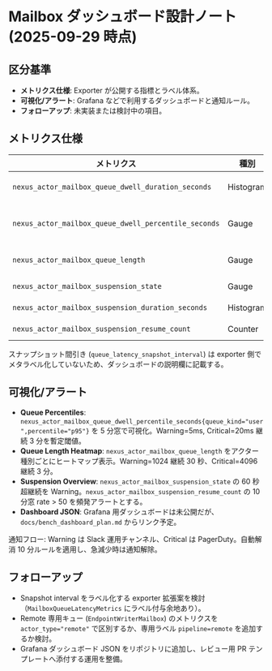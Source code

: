 # Mailbox ダッシュボード設計ノート (2025-09-29 時点)

## 区分基準
- **メトリクス仕様**: Exporter が公開する指標とラベル体系。
- **可視化/アラート**: Grafana などで利用するダッシュボードと通知ルール。
- **フォローアップ**: 未実装または検討中の項目。

## メトリクス仕様
| メトリクス | 種別 | 主ラベル | 備考 |
|------------|------|-----------|------|
| `nexus_actor_mailbox_queue_dwell_duration_seconds` | Histogram | `queue_kind`, `actor_type`, `address` | `modules/actor/src/metrics/actor_metrics.rs:70-88` で定義。 |
| `nexus_actor_mailbox_queue_dwell_percentile_seconds` | Gauge | `queue_kind`, `percentile`, `actor_type`, `address` | Snapshot を `DefaultMailbox::queue_latency_metrics()` から記録。 |
| `nexus_actor_mailbox_queue_length` | Gauge | `queue_kind`, `actor_type`, `address` | `record_mailbox_queue_length` でキュー長を即時記録。 |
| `nexus_actor_mailbox_suspension_state` | Gauge | `actor_type`, `address` | Suspend(1)/Active(0)。 |
| `nexus_actor_mailbox_suspension_duration_seconds` | Histogram | `actor_type`, `address` | Suspend 継続時間。 |
| `nexus_actor_mailbox_suspension_resume_count` | Counter | `actor_type`, `address` | Resume 発生回数。 |

スナップショット間引き (`queue_latency_snapshot_interval`) は exporter 側でメタラベル化していないため、ダッシュボードの説明欄に記載する。

## 可視化/アラート
- **Queue Percentiles**: `nexus_actor_mailbox_queue_dwell_percentile_seconds{queue_kind="user",percentile="p95"}` を 5 分窓で可視化。Warning=5ms, Critical=20ms 継続 3 分を暫定閾値。
- **Queue Length Heatmap**: `nexus_actor_mailbox_queue_length` をアクター種別ごとにヒートマップ表示。Warning=1024 継続 30 秒、Critical=4096 継続 3 分。
- **Suspension Overview**: `nexus_actor_mailbox_suspension_state` の 60 秒超継続を Warning。`nexus_actor_mailbox_suspension_resume_count` の 10 分窓 rate > 50 を頻発アラートとする。
- **Dashboard JSON**: Grafana 用ダッシュボードは未公開だが、`docs/bench_dashboard_plan.md` からリンク予定。

通知フロー: Warning は Slack 運用チャンネル、Critical は PagerDuty。自動解消 10 分ルールを適用し、急減少時は通知解除。

## フォローアップ
- Snapshot interval をラベル化する exporter 拡張案を検討（`MailboxQueueLatencyMetrics` にラベル付与余地あり）。
- Remote 専用キュー (`EndpointWriterMailbox`) のメトリクスを `actor_type="remote"` で区別するか、専用ラベル `pipeline=remote` を追加するか検討。
- Grafana ダッシュボード JSON をリポジトリに追加し、レビュー用 PR テンプレートへ添付する運用を整備。


